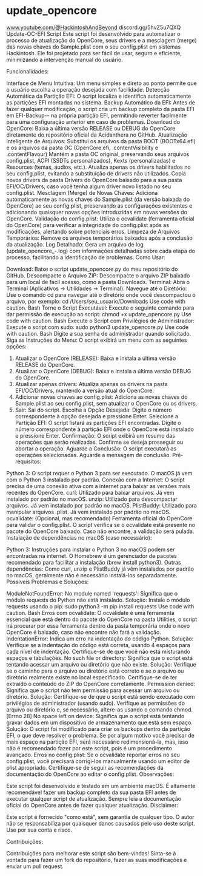 # update_opencore
www.youtube.com/@HackintoshAndBeyond
discord.gg/5hvZ5u7QXQ
Update-OC-EFI Script
Este script foi desenvolvido para automatizar o processo de atualização do OpenCore, seus drivers e a mesclagem (merge) das novas chaves do Sample.plist com o seu config.plist em sistemas Hackintosh. Ele foi projetado para ser fácil de usar, seguro e eficiente, minimizando a intervenção manual do usuário.

Funcionalidades:

Interface de Menu Intuitiva: Um menu simples e direto ao ponto permite que o usuário escolha a operação desejada com facilidade.
Detecção Automática da Partição EFI: O script localiza e identifica automaticamente as partições EFI montadas no sistema.
Backup Automático da EFI: Antes de fazer qualquer modificação, o script cria um backup completo da pasta EFI em EFI-Backup-<data>-<hora> na própria partição EFI, permitindo reverter facilmente para uma configuração anterior em caso de problemas.
Download do OpenCore: Baixa a última versão RELEASE ou DEBUG do OpenCore diretamente do repositório oficial da Acidanthera no GitHub.
Atualização Inteligente de Arquivos:
Substitui os arquivos da pasta BOOT (BOOTx64.efi) e os arquivos da pasta OC (OpenCore.efi, .contentVisibility e .contentFlavour)
Mantém a pasta OC original, preservando seus arquivos config.plist, ACPI (SSDTs personalizados), Kexts (personalizadas) e Resources (temas, áudios, etc.).
Atualiza apenas os drivers habilitados no seu config.plist, evitando a substituição de drivers não utilizados.
Copia novos drivers da pasta Drivers do OpenCore baixado para a sua pasta EFI/OC/Drivers, caso você tenha algum driver novo listado no seu config.plist.
Mesclagem (Merge) de Novas Chaves: Adiciona automaticamente as novas chaves do Sample.plist (da versão baixada do OpenCore) ao seu config.plist, preservando as configurações existentes e adicionando quaisquer novas opções introduzidas em novas versões do OpenCore.
Validação do config.plist: Utiliza o ocvalidate (ferramenta oficial do OpenCore) para verificar a integridade do config.plist após as modificações, alertando sobre potenciais erros.
Limpeza de Arquivos Temporários: Remove os arquivos temporários baixados após a conclusão da atualização.
Log Detalhado: Gera um arquivo de log (update_opencore_<data>-<hora>.log) com informações detalhadas sobre cada etapa do processo, facilitando a identificação de problemas.
Como Usar:

Download: Baixe o script update_opencore.py do meu repositório do GitHub.
Descompacte o Arquivo ZIP: Descompacte o arquivo ZIP baixado para um local de fácil acesso, como a pasta Downloads.
Terminal: Abra o Terminal (Aplicativos -> Utilidades -> Terminal).
Navegue até o Diretório: Use o comando cd para navegar até o diretório onde você descompactou o arquivo, por exemplo:
cd /Users/seu_usuario/Downloads
Use code with caution.
Bash
Torne o Script Executável: Execute o seguinte comando para dar permissão de execução ao script:
chmod +x update_opencore.py
Use code with caution.
Bash
Execute o Script com Privilégios de Administrador: Execute o script com sudo:
sudo python3 update_opencore.py
Use code with caution.
Bash
Digite a sua senha de administrador quando solicitado.
Siga as Instruções do Menu: O script exibirá um menu com as seguintes opções:
1. Atualizar o OpenCore (RELEASE): Baixa e instala a última versão RELEASE do OpenCore.
2. Atualizar o OpenCore (DEBUG): Baixa e instala a última versão DEBUG do OpenCore.
3. Atualizar apenas drivers: Atualiza apenas os drivers na pasta EFI/OC/Drivers, mantendo a versão atual do OpenCore.
4. Adicionar novas chaves ao config.plist: Adiciona as novas chaves do Sample.plist ao seu config.plist, sem atualizar o OpenCore ou os drivers.
5. Sair: Sai do script.
Escolha a Opção Desejada: Digite o número correspondente à opção desejada e pressione Enter.
Selecione a Partição EFI: O script listará as partições EFI encontradas. Digite o número correspondente à partição EFI onde o OpenCore está instalado e pressione Enter.
Confirmação: O script exibirá um resumo das operações que serão realizadas. Confirme se deseja prosseguir ou abortar a operação.
Aguarde a Conclusão: O script executará as operações selecionadas. Aguarde a mensagem de conclusão.
Pré-requisitos:

Python 3: O script requer o Python 3 para ser executado. O macOS já vem com o Python 3 instalado por padrão.
Conexão com a Internet: O script precisa de uma conexão ativa com a internet para baixar as versões mais recentes do OpenCore.
curl: Utilizado para baixar arquivos. Já vem instalado por padrão no macOS.
unzip: Utilizado para descompactar arquivos. Já vem instalado por padrão no macOS.
PlistBuddy: Utilizado para manipular arquivos .plist. Já vem instalado por padrão no macOS.
ocvalidate: (Opcional, mas recomendado) Ferramenta oficial do OpenCore para validar o config.plist. O script verifica se o ocvalidate está presente no pacote do OpenCore baixado. Caso não encontre, a validação será pulada.
Instalação de dependências no macOS (caso necessário):

Python 3:
Instruções para instalar o Python 3 no macOS podem ser encontradas na internet. O Homebrew é um gerenciador de pacotes recomendado para facilitar a instalação (brew install python3).
Outras dependências: Como curl, unzip e PlistBuddy já vêm instalados por padrão no macOS, geralmente não é necessário instalá-los separadamente.
Possíveis Problemas e Soluções:

ModuleNotFoundError: No module named 'requests': Significa que o módulo requests do Python não está instalado.
Solução: Instale o módulo requests usando o pip:
sudo python3 -m pip install requests
Use code with caution.
Bash
Erros com ocvalidate: O ocvalidate é uma ferramenta essencial que está dentro do pacote do OpenCore na pasta Utilities, o script irá procurar por essa ferramenta dentro da pasta temporária onde o novo OpenCore é baixado, caso não encontre não fará a validação.
IndentationError: Indica um erro na indentação do código Python.
Solução: Verifique se a indentação do código está correta, usando 4 espaços para cada nível de indentação. Certifique-se de que você não está misturando espaços e tabulações.
No such file or directory: Significa que o script está tentando acessar um arquivo ou diretório que não existe.
Solução: Verifique se o caminho para o arquivo ou diretório está correto e se o arquivo ou diretório realmente existe no local especificado. Certifique-se de ter extraído o conteúdo do ZIP do OpenCore corretamente.
Permission denied: Significa que o script não tem permissão para acessar um arquivo ou diretório.
Solução: Certifique-se de que o script está sendo executado com privilégios de administrador (usando sudo). Verifique as permissões do arquivo ou diretório e, se necessário, altere-as usando o comando chmod.
[Errno 28] No space left on device: Significa que o script está tentando gravar dados em um dispositivo de armazenamento que está sem espaço.
Solução: O script foi modificado para criar os backups dentro da partição EFI, o que deve resolver o problema. Se por algum motivo você precisar de mais espaço na partição EFI, será necessário redimensioná-la, mas, isso não é recomendado fazer por este script, pois é um procedimento avançado.
Erros no config.plist: Se o ocvalidate reportar erros no seu config.plist, você precisará corrigi-los manualmente usando um editor de plist apropriado. Certifique-se de seguir as recomendações da documentação do OpenCore ao editar o config.plist.
Observações:

Este script foi desenvolvido e testado em um ambiente macOS.
É altamente recomendável fazer um backup completo da sua pasta EFI antes de executar qualquer script de atualização.
Sempre leia a documentação oficial do OpenCore antes de fazer qualquer atualização.
Disclaimer:

Este script é fornecido "como está", sem garantia de qualquer tipo. O autor não se responsabiliza por quaisquer danos causados pelo uso deste script. Use por sua conta e risco.

Contribuições:

Contribuições para melhorar este script são bem-vindas! Sinta-se à vontade para fazer um fork do repositório, fazer as suas modificações e enviar um pull request.
